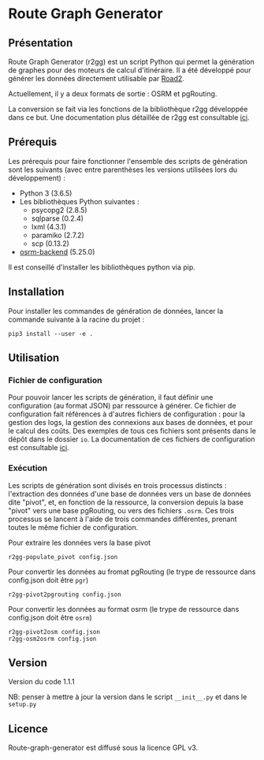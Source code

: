 # Route Graph Generator

## Présentation 

Route Graph Generator (r2gg) est un script Python qui permet la génération de graphes pour des moteurs de calcul d'itinéraire. Il a été développé pour générer les données directement utilisable par [Road2](). 

Actuellement, il y a deux formats de sortie : OSRM et pgRouting. 

La conversion se fait via les fonctions de la bibliothèque r2gg développée dans ce but. Une documentation plus détaillée de r2gg est consultable [ici](r2gg).

## Prérequis

Les prérequis pour faire fonctionner l'ensemble des scripts de génération sont les suivants (avec entre parenthèses les versions utilisées lors du développement) :

- Python 3 (3.6.5)
- Les bibliothèques Python suivantes :
	+ psycopg2 (2.8.5)
	+ sqlparse (0.2.4)
	+ lxml (4.3.1)
    + paramiko (2.7.2)
    + scp (0.13.2)
- [osrm-backend](https://github.com/Project-OSRM/osrm-backend) (5.25.0)

Il est conseillé d'installer les bibliothèques python via pip.

## Installation

Pour installer les commandes de génération de données, lancer la commande suivante à la racine du projet :
```
pip3 install --user -e .
```

## Utilisation

### Fichier de configuration

Pour pouvoir lancer les scripts de génération, il faut définir une configuration (au format JSON) par ressource à générer. Ce fichier de configuration fait références à d'autres fichiers de configuration : pour la gestion des logs, la gestion des connexions aux bases de données, et pour le calcul des coûts.
Des exemples de tous ces fichiers sont présents dans le dépôt dans le dossier `io`.
La documentation de ces fichiers de configuration est consultable [ici](io).

### Exécution

Les scripts de génération sont divisés en trois processus distincts : l'extraction des données d'une base de données vers un base de données dite "pivot", et, en fonction de la ressource, la conversion depuis la base "pivot" vers une base pgRouting, ou vers des fichiers `.osrm`.
Ces trois processus se lancent à l'aide de trois commandes différentes, prenant toutes le même fichier de configuration.

Pour extraire les données vers la base pivot
```
r2gg-populate_pivot config.json
```
Pour convertir les données au fromat pgRouting (le trype de ressource dans config.json doit être `pgr`)
```
r2gg-pivot2pgrouting config.json
```
Pour convertir les données au format osrm (le trype de ressource dans config.json doit être `osrm`)
```
r2gg-pivot2osm config.json
r2gg-osm2osrm config.json
```

## Version

Version du code 1.1.1

NB: penser à mettre à jour la version dans le script `__init__.py` et dans le `setup.py`

## Licence

Route-graph-generator est diffusé sous la licence GPL v3.
